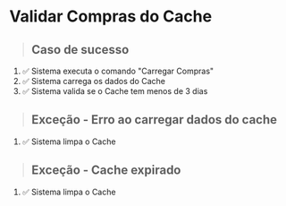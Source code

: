 # Validar Compras do Cache

> ## Caso de sucesso

1. ✅ Sistema executa o comando "Carregar Compras"
2. ✅ Sistema carrega os dados do Cache
3. ✅ Sistema valida se o Cache tem menos de 3 dias

> ## Exceção - Erro ao carregar dados do cache

1. ✅ Sistema limpa o Cache

> ## Exceção - Cache expirado

1. ✅ Sistema limpa o Cache


